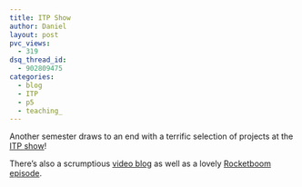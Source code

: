 ```yaml
---
title: ITP Show
author: Daniel
layout: post
pvc_views:
  - 319
dsq_thread_id:
  - 902809475
categories:
  - blog
  - ITP
  - p5
  - teaching_
---
```

<p>Another semester draws to an end with a terrific selection of projects at the <a href="http://itp.nyu.edu/show/">ITP show</a>!</p>
<p><script type="text/javascript" src="http://www.flickr.com/badge_code_v2.gne?count=6&#038;display=random&#038;size=s&#038;layout=h&#038;source=user_set&#038;user=71462827%40N00&#038;set= 72157594430575196&#038;context=in%2Fset-1609469%2F"></script></p>
<p>There&#8217;s also a scrumptious <a href="http://videoblast.itp.tsoa.nyu.edu/vlogs/show/">video blog</a> as well as a lovely <a href="http://www.rocketboom.com/vlog/archives/2006/12/rb_06_dec_19.html">Rocketboom episode</a>.</p>
